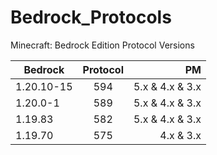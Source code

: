 # Bedrock_Protocols
Minecraft: Bedrock Edition Protocol Versions

| Bedrock   |      Protocol      |  PM |
|----------|:-------------:|------:|
| 1.20.10-15 |  594 | 5.x & 4.x & 3.x |
| 1.20.0-1 |  589 | 5.x & 4.x & 3.x |
| 1.19.83 |    582   |   5.x & 4.x & 3.x |
| 1.19.70 | 575 |    4.x & 3.x |

